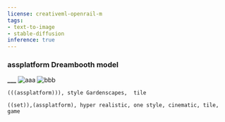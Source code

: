 ```yaml
---
license: creativeml-openrail-m
tags:
- text-to-image
- stable-diffusion
inference: true
---
```

### assplatform Dreambooth model 

**___**
![aaa](https://huggingface.co/Rotyh/assplatform/resolve/main/8d7e4a0b-7b59-475e-be07-6eed6fbdfd2d.jpeg)
![bbb](https://huggingface.co/Rotyh/platform_tile/resolve/main/4fb0f749-f70b-4d4a-9584-423f11885855.jpeg)
```
(((assplatform))), style Gardenscapes,  tile
```
```
((set)),(assplatform), hyper realistic, one style, cinematic, tile, game
```
